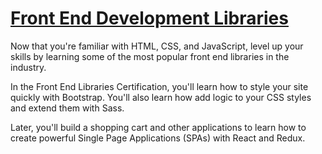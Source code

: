 # [Front End Development Libraries](https://www.freecodecamp.org/learn/front-end-libraries/)

Now that you're familiar with HTML, CSS, and JavaScript, level up your skills by learning some of the most popular front end libraries in the industry.

In the Front End Libraries Certification, you'll learn how to style your site quickly with Bootstrap. You'll also learn how add logic to your CSS styles and extend them with Sass.

Later, you'll build a shopping cart and other applications to learn how to create powerful Single Page Applications (SPAs) with React and Redux.